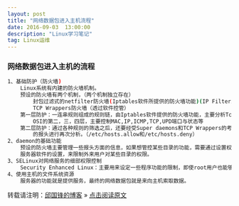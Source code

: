 ```yaml
---
layout: post
title: "网络数据包进入主机流程"
date: 2016-09-03  13:00:00
description: "Linux学习笔记"
tag: Linux运维
---
```


### 网络数据包进入主机的流程

```bash
1、基础防护（防火墙)
	Linux系统有内建的防火墙机制。
	预设的防火墙有两个机制，（两个机制独立存在）
		封包过滤式的netfilter防火墙(Iptables软件所提供的防火墙功能)(IP Filtering,Net Filter)
		TCP Wrappers防火墙（透过软件控管）
	第一层防护：一连串规则组成的规则链，由Iptables软件提供的防火墙功能，主要分析Tcp/IP报文中的
		OSI的第二，三，四层，主要控制MAC,IP,ICMP,TCP,UPD端口与状态等
	第二层防护：通过各种规则的筛选之后，还要经受Super daemons和TCP Wrappers的考验。主要针对TCP
		的报头进行再次分析。（/etc/hosts.allow和/etc/hosts.deny）
2、daemon的基础功能
	预设的防火墙主要管理一些报头方面的信息，如果想管控某些目录的功能，需要通过设置权限和设置
	服务器软件的设置，来限制外来用户对某些目录的权限。
3、SELinux对网络服务的细部权限控制
	Security Enhanced Linux：主要用来设定一些程序功能的限制，即使root用户也能够被限制
4、使用主机的文件系统资源
	服务器的功能就是提供服务，最终的网络数据包就是来向主机索取数据。
```
转载请注明：[邱国锋的博客](http://qiuguofeng.com) » [点击阅读原文](http://qiuguofeng.com/2016/09/rpm包管理/)
